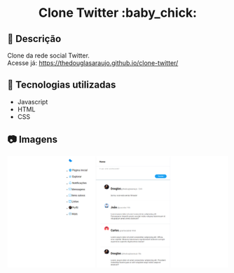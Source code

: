 <h1 align="center">Clone Twitter :baby_chick:</h1>

## :memo: Descrição
Clone da rede social Twitter. <br/>
Acesse já: https://thedouglasaraujo.github.io/clone-twitter/

## :wrench: Tecnologias utilizadas
- Javascript
- HTML
- CSS

## :camera: Imagens
 <p align="center">
  <img src="img/captura.png">
</p>
